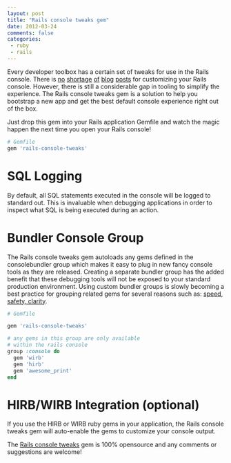 ```yaml
---
layout: post
title: "Rails console tweaks gem"
date: 2012-03-24
comments: false
categories:
 - ruby
 - rails
---
```


Every developer toolbox has a certain set of tweaks for use in the Rails console.
There is [no](http://stackoverflow.com/questions/4774847/rails-console-tips-tricks-and-customizations)
[shortage](http://rors.org/2009/12/20/10-rails-console-tricks.html)
[of](http://rors.org/2011/07/17/inline-logging-in-rails-console.html)
[blog](http://rbjl.net/49-railsrc-rails-console-snippets)
[posts](http://drnicwilliams.com/2006/10/12/my-irbrc-for-consoleirb/) for customizing your Rails console.
However, there is still a considerable gap in tooling to simplify the experience.
The Rails console tweaks gem is a solution to help you bootstrap a new app and get the best
default console experience right out of the box.

Just drop this gem into your Rails application Gemfile and watch the magic happen the next time you open your Rails console!

```ruby
# Gemfile
gem 'rails-console-tweaks'
```

SQL Logging
===========

By default, all SQL statements executed in the console will be logged to standard out. This is invaluable when debugging applications in order to inspect what SQL is being executed during an action.

Bundler Console Group
=====================

The Rails console tweaks gem autoloads any gems defined in the consolebundler group which makes it easy to plug in new fancy console tools as they are released. Creating a separate bundler group has the added benefit that these debugging tools will not be exposed to your standard production environment. Using custom bundler groups is slowly becoming a best practice for grouping related gems for several reasons such as: [speed, safety, clarity](http://iain.nl/getting-the-most-out-of-bundler-groups).

```ruby
# Gemfile

gem 'rails-console-tweaks'

# any gems in this group are only available
# within the rails console
group :console do
  gem 'wirb'
  gem 'hirb'
  gem 'awesome_print'
end
```

HIRB/WIRB Integration (optional)
================================

If you use the HIRB or WIRB ruby gems in your application, the Rails console tweaks gem will auto-enable the gems to customize your console output.

The [Rails console tweaks](https://github.com/wireframe/rails-console-tweaks) gem is 100% opensource and any comments or suggestions are welcome!

